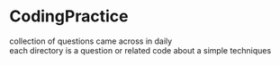 # CodingPractice
collection of questions came across in daily  
  each directory is a question or related code about a simple techniques
